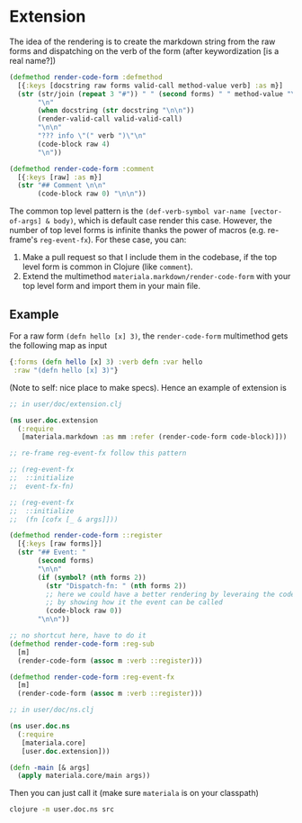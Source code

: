 # Extension

The idea of the rendering is to create the markdown string from the raw forms
and dispatching on the verb of the form (after keywordization [is a real name?])

``` clojure
(defmethod render-code-form :defmethod
  [{:keys [docstring raw forms valid-call method-value verb] :as m}]
  (str (str/join (repeat 3 "#")) " " (second forms) " " method-value "\n"
       "\n"
       (when docstring (str docstring "\n\n"))
       (render-valid-call valid-valid-call)
       "\n\n"
       "??? info \"(" verb ")\"\n"
       (code-block raw 4)
       "\n"))

(defmethod render-code-form :comment
  [{:keys [raw] :as m}]
  (str "## Comment \n\n"
       (code-block raw 0) "\n\n"))
```

The common top level pattern is the `(def-verb-symbol var-name [vector-of-args]
& body)`, which is default case render this case. However, the number of top
level forms is infinite thanks the power of macros (e.g. re-frame's
`reg-event-fx`). For these case, you can:

1. Make a pull request so that I include them in the codebase, if the top level
   form is common in Clojure (like `comment`).
2. Extend the multimethod `materiala.markdown/render-code-form` with your top
   level form and import them in your main file.

## Example

For a raw form `(defn hello [x] 3)`, the `render-code-form` multimethod gets
the following map as input

```clojure
{:forms (defn hello [x] 3) :verb defn :var hello
 :raw "(defn hello [x] 3)"}
```

(Note to self: nice place to make specs). Hence an example of extension is

``` clojure
;; in user/doc/extension.clj

(ns user.doc.extension
  (:require
   [materiala.markdown :as mm :refer (render-code-form code-block)]))

;; re-frame reg-event-fx follow this pattern

;; (reg-event-fx
;;  ::initialize
;;  event-fx-fn)

;; (reg-event-fx
;;  ::initialize
;;  (fn [cofx [_ & args]]))

(defmethod render-code-form ::register
  [{:keys [raw forms]}]
  (str "## Event: "
       (second forms)
       "\n\n"
       (if (symbol? (nth forms 2))
         (str "Dispatch-fn: " (nth forms 2))
         ;; here we could have a better rendering by leveraing the code as data
         ;; by showing how it the event can be called
         (code-block raw 0))
       "\n\n"))

;; no shortcut here, have to do it
(defmethod render-code-form :reg-sub
  [m]
  (render-code-form (assoc m :verb ::register)))

(defmethod render-code-form :reg-event-fx
  [m]
  (render-code-form (assoc m :verb ::register)))

;; in user/doc/ns.clj

(ns user.doc.ns
  (:require
   [materiala.core]
   [user.doc.extension]))

(defn -main [& args]
  (apply materiala.core/main args))
```

Then you can just call it (make sure `materiala` is on your classpath)

``` bash
clojure -m user.doc.ns src
```
